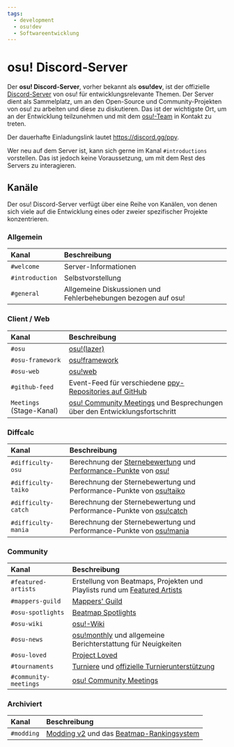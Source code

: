 ```yaml
---
tags:
  - development
  - osu!dev
  - Softwareentwicklung
---
```


# osu! Discord-Server

Der **osu! Discord-Server**, vorher bekannt als **osu!dev**, ist der offizielle [Discord-Server](https://discord.com/) von osu! für entwicklungsrelevante Themen. Der Server dient als Sammelplatz, um an den Open-Source und Community-Projekten von osu! zu arbeiten und diese zu diskutieren. Das ist der wichtigste Ort, um an der Entwicklung teilzunehmen und mit dem [osu!-Team](/wiki/People/osu!_team) in Kontakt zu treten.

Der dauerhafte Einladungslink lautet <https://discord.gg/ppy>.

Wer neu auf dem Server ist, kann sich gerne im Kanal `#introductions` vorstellen. Das ist jedoch keine Voraussetzung, um mit dem Rest des Servers zu interagieren.

## Kanäle

Der osu! Discord-Server verfügt über eine Reihe von Kanälen, von denen sich viele auf die Entwicklung eines oder zweier spezifischer Projekte konzentrieren.

### Allgemein

| Kanal | Beschreibung |
| :-- | :-- |
| `#welcome` | Server-Informationen |
| `#introduction` | Selbstvorstellung |
| `#general` | Allgemeine Diskussionen und Fehlerbehebungen bezogen auf osu! |

### Client / Web

| Kanal | Beschreibung |
| :-- | :-- |
| `#osu` | [osu!(lazer)](/wiki/Client/Release_stream/Lazer) |
| `#osu-framework` | [osu!framework](https://github.com/ppy/osu-framework) |
| `#osu-web` | [osu!web](https://github.com/ppy/osu-web) |
| `#github-feed` | Event-Feed für verschiedene [ppy-Repositories auf GitHub](https://github.com/ppy) |
| `Meetings` (Stage-Kanal) | [osu! Community Meetings](/wiki/Community/osu!_community_meetings) und Besprechungen über den Entwicklungsfortschritt |

### Diffcalc

| Kanal | Beschreibung |
| :-- | :-- |
| `#difficulty-osu` | Berechnung der [Sternebewertung](/wiki/Beatmap/Star_rating) und [Performance-Punkte](/wiki/Performance_points) von [osu!](/wiki/Game_mode/osu!) |
| `#difficulty-taiko` | Berechnung der Sternebewertung und Performance-Punkte von [osu!taiko](/wiki/Game_mode/osu!taiko) |
| `#difficulty-catch` | Berechnung der Sternebewertung und Performance-Punkte von [osu!catch](/wiki/Game_mode/osu!catch) |
| `#difficulty-mania` | Berechnung der Sternebewertung und Performance-Punkte von [osu!mania](/wiki/Game_mode/osu!mania) |

### Community

| Kanal | Beschreibung |
| :-- | :-- |
| `#featured-artists` | Erstellung von Beatmaps, Projekten und Playlists rund um [Featured Artists](/wiki/People/Featured_Artists) |
| `#mappers-guild` | [Mappers' Guild](/wiki/Community/Mappers_Guild) |
| `#osu-spotlights` | [Beatmap Spotlights](/wiki/Beatmap_Spotlights) |
| `#osu-wiki` | [osu!-Wiki](/wiki/osu!_wiki) |
| `#osu-news` | [osu!monthly](/wiki/Community/osu!monthly) und allgemeine Berichterstattung für Neuigkeiten |
| `#osu-loved` | [Project Loved](/wiki/Community/Project_Loved) |
| `#tournaments` | [Turniere](/wiki/Tournaments) und [offizielle Turnierunterstützung](/wiki/Tournaments/Official_support) |
| `#community-meetings` | [osu! Community Meetings](/wiki/Community/osu!_community_meetings) |

### Archiviert

| Kanal | Beschreibung |
| :-- | :-- |
| `#modding` | [Modding v2](/wiki/Beatmap_discussion) und das [Beatmap-Rankingsystem](/wiki/Beatmap_ranking_procedure) |
